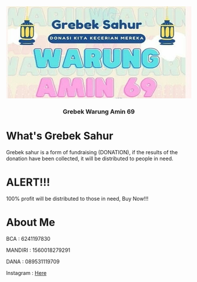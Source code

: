 <h5 align="center"> <img src="https://github.com/InYourG00D1/InYourG00D1/blob/main/Pk.jpg" width="700" height="250"> </h4>
<h3 align="center"> Grebek Warung Amin 69</h3>

# What's Grebek Sahur 
<p>Grebek sahur is a form of fundraising (DONATION), if the results of the donation have been collected, it will be distributed to people in need.</p>

# ALERT!!! 
<p>100% profit will be distributed to those in need, Buy Now!!!</p>

# About Me
<p>BCA : 6241197830</p>
<p>MANDIRI : 1560018279291</p>
<p>DANA : 089531119709</p>
<p>Instagram : <a target="_blank" href="https://www.instagram.com/warungamin.69">Here</a></td></p>
